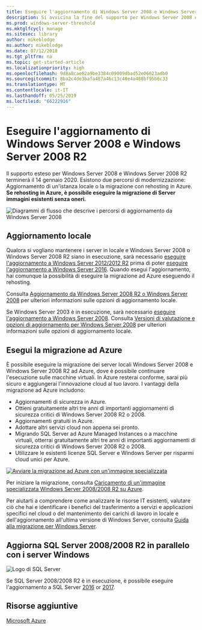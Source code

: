 ```yaml
---
title: Eseguire l'aggiornamento di Windows Server 2008 e Windows Server 2008 R2
description: Si avvicina la fine del supporto per Windows Server 2008 e Windows Server 2008 R2. Scopri come eseguire l'aggiornamento locale o il rehosting di Azure.
ms.prod: windows-server-threshold
ms.mktglfcycl: manage
ms.sitesec: library
author: mikeblodge
ms.author: mikeblodge
ms.date: 07/12/2018
ms.tgt_pltfrm: na
ms.topic: get-started-article
ms.localizationpriority: high
ms.openlocfilehash: 9d8a8cae62a9be3384c09009dbad52e06623adb0
ms.sourcegitcommit: 8ba2c4de3bafa487a46c13c40e4a488bf95b6c33
ms.translationtype: MT
ms.contentlocale: it-IT
ms.lasthandoff: 05/25/2019
ms.locfileid: "66222916"
---
```

# <a name="upgrade-windows-server-2008-and-windows-server-2008-r2"></a>Eseguire l'aggiornamento di Windows Server 2008 e Windows Server 2008 R2

Il supporto esteso per Windows Server 2008 e Windows Server 2008 R2 terminerà il 14 gennaio 2020. Esistono due percorsi di modernizzazione: Aggiornamento di un'istanza locale o la migrazione con rehosting in Azure. **Se rehosting in Azure, è possibile eseguire la migrazione di Server immagini esistenti senza oneri.**

![Diagrammi di flusso che descrive i percorsi di aggiornamento da Windows Server 2008](media/WS08_upgrade_paths.png)


## <a name="on-premises-upgrade"></a>Aggiornamento locale
Qualora si vogliano mantenere i server in locale e Windows Server 2008 o Windows Server 2008 R2 siano in esecuzione, sarà necessario [eseguire l'aggiornamento a Windows Server 2012/2012 R2](installation-and-upgrade.md#upgrading-to-windows-server-2012-r2) prima di poter [eseguire l'aggiornamento a Windows Server 2016](installation-and-upgrade.md#upgrading-to-windows-server-2016). Quando esegui l'aggiornamento, hai comunque la possibilità di eseguire la migrazione ad Azure eseguendo il rehosting.

Consulta [Aggiornamento da Windows Server 2008 R2 o Windows Server 2008](installation-and-upgrade.md#upgrading-from-windows-server-2008-r2-or-windows-server-2008) per ulteriori informazioni sulle opzioni di aggiornamento locale.

Se Windows Server 2003 è in esecuzione, sarà necessario [eseguire l'aggiornamento a Windows Server 2008](https://docs.microsoft.com/previous-versions/windows/it-pro/windows-server-2008-R2-and-2008/ff972408(v%3dws.10)). Consulta [Versioni di valutazione e opzioni di aggiornamento per Windows Server 2008](https://docs.microsoft.com/previous-versions/windows/it-pro/windows-server-2008-R2-and-2008/dd979563(v=ws.10)) per ulteriori informazioni sulle opzioni di aggiornamento locale.


## <a name="migrate-to-azure"></a>Esegui la migrazione ad Azure
È possibile eseguire la migrazione dei server locali Windows Server 2008 e Windows Server 2008 R2 ad Azure, dove è possibile continuare l'esecuzione sulle macchine virtuali. In Azure resterai conforme, sarai più sicuro e aggiungerai l'innovazione cloud al tuo lavoro. I vantaggi della migrazione ad Azure includono:

- Aggiornamenti di sicurezza in Azure.
- Ottieni gratuitamente altri tre anni di importanti aggiornamenti di sicurezza critici di Windows Server 2008 R2 o 2008. 
- Aggiornamenti gratuiti in Azure.
- Adottare altri servizi cloud non appena sei pronto.
- Migrando SQL Server ad Azure Managed Instances o a macchine virtuali, otterrai gratuitamente altri tre anni di importanti aggiornamenti di sicurezza critici di Windows Server 2008 R2 o 2008. 
- Utilizzare le esistenti licenze SQL Server e Windows Server per risparmi cloud unici per Azure.

[![Avviare la migrazione ad Azure con un'immagine specializzata](./media/WS08-image-banner-small.png)](uploading-specialized-WS08-image-to-azure.md)

Per iniziare la migrazione, consulta [Caricamento di un'immagine specializzata Windows Server 2008/2008 R2 su Azure](uploading-specialized-WS08-image-to-azure.md).

Per aiutarti a comprendere come analizzare le risorse IT esistenti, valutare ciò che hai e identificare i benefici del trasferimento a servizi e applicazioni specifici nel cloud o del mantenimento dei carichi di lavoro in locale e dell'aggiornamento all'ultima versione di Windows Server, consulta [Guida alla migrazione per Windows Server](https://go.microsoft.com/fwlink/?linkid=872689).

## <a name="upgrade-sql-server-20082008-r2-in-parallel-with-your-windows-servers"></a>Aggiorna SQL Server 2008/2008 R2 in parallelo con i server Windows

![Logo di SQL Server](media/sqlr2.jpg)

Se SQL Server 2008/2008 R2 è in esecuzione, è possibile eseguire l'aggiornamento a SQL Server [2016](https://docs.microsoft.com/sql/sql-server/sql-server-technical-documentation?view=sql-server-2016) or [2017](https://docs.microsoft.com/sql/sql-server/sql-server-technical-documentation?view=sql-server-2017).


## <a name="additional-resources"></a>Risorse aggiuntive
[Microsoft Azure](https://docs.microsoft.com/azure/#pivot=products)